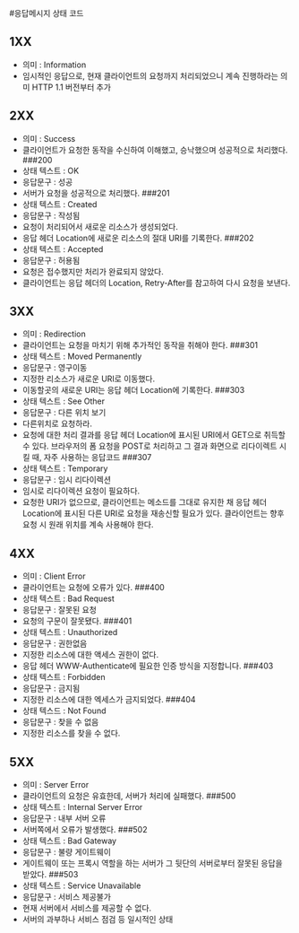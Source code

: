 #응답메시지 상태 코드
## 1XX
* 의미 : Information
* 임시적인 응답으로, 현재 클라이언트의 요청까지 처리되었으니 계속 진행하라는 의미 HTTP 1.1 버전부터 추가
## 2XX
* 의미 : Success
* 클라이언트가 요청한 동작을 수신하여 이해했고, 승낙했으며 성공적으로 처리했다.
###200
* 상태 텍스트 : OK
* 응답문구 : 성공
* 서버가 요청을 성공적으로 처리했다.
###201
* 상태 텍스트 : Created
* 응답문구 : 작성됨
* 요청이 처리되어서 새로운 리소스가 생성되었다.
* 응답 헤더 Location에 새로운 리소스의 절대 URI를 기록한다.
###202
* 상태 텍스트 : Accepted
* 응답문구 : 허용됨
* 요청은 접수했지만 처리가 완료되지 않았다.
* 클라이언트는 응답 헤더의 Location, Retry-After를 참고하여 다시 요청을 보낸다.
## 3XX
* 의미 : Redirection
* 클라이언트는 요청을 마치기 위해 추가적인 동작을 취해야 한다.
###301
* 상태 텍스트 : Moved Permanently
* 응답문구 : 영구이동
* 지정한 리소스가 새로운 URI로 이동했다.
* 이동할곳의 새로운 URI는 응답 헤더 Location에 기록한다.
###303
* 상태 텍스트 : See Other
* 응답문구 : 다른 위치 보기
* 다른위치로 요청하라.
* 요청에 대한 처리 결과를 응답 헤더 Location에 표시된 URI에서 GET으로 취득할 수 있다. 브라우저의 폼 요청을 POST로 처리하고 그 결과 화면으로 리다이렉트 시킬 때, 자주 사용하는 응답코드
###307
* 상태 텍스트 : Temporary
* 응답문구 : 임시 리다이렉션
* 임시로 리다이렉션 요청이 필요하다.
* 요청한 URI가 없으므로, 클라이언트는 메소드를 그대로 유지한 채 응답 헤더 Location에 표시된 다른 URI로 요청을 재송신할 필요가 있다. 클라이언트는 향후 요청 시 원래 위치를 계속 사용해야 한다.
## 4XX
* 의미 : Client Error
* 클라이언트는 요청에 오류가 있다.
###400
* 상태 텍스트 : Bad Request
* 응답문구 : 잘못된 요청
* 요청의 구문이 잘못됐다.
###401
* 상태 텍스트 : Unauthorized
* 응답문구 : 권한없음
* 지정한 리소스에 대한 액세스 권한이 없다.
* 응답 헤더 WWW-Authenticate에 필요한 인증 방식을 지정합니다.
###403
* 상태 텍스트 : Forbidden
* 응답문구 : 금지됨
* 지정한 리소스에 대한 엑세스가 금지되었다.
###404
* 상태 텍스드 : Not Found
* 응답문구 : 찾을 수 없음
* 지정한 리소스를 찾을 수 없다.
## 5XX
* 의미 : Server Error
* 클라이언트의 요청은 유효한데, 서버가 처리에 실패했다.
###500
* 상태 텍스트 : Internal Server Error
* 응답문구 : 내부 서버 오류
* 서버쪽에서 오류가 발생했다.
###502
* 상태 텍스트 : Bad Gateway
* 응답문구 : 불량 게이트웨이
* 게이트웨이 또는 프록시 역할을 하는 서버가 그 뒷단의 서버로부터 잘못된 응답을 받았다.
###503
* 상태 텍스트 : Service Unavailable
* 응답문구 : 서비스 제공불가
* 현재 서버에서 서비스를 제공할 수 없다.
* 서버의 과부하나 서비스 점검 등 일시적인 상태